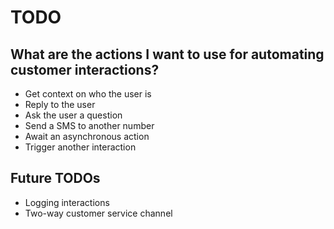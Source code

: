 # TODO

## What are the actions I want to use for automating customer interactions?
- Get context on who the user is
- Reply to the user
- Ask the user a question
- Send a SMS to another number
- Await an asynchronous action
- Trigger another interaction

## Future TODOs
- Logging interactions
- Two-way customer service channel
